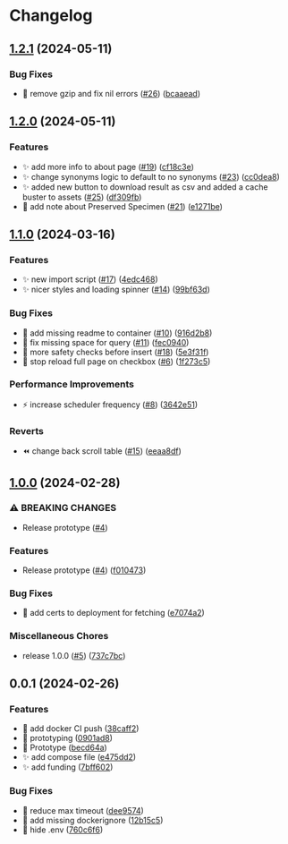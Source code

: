 # Changelog

## [1.2.1](https://github.com/HannesOberreiter/gbif-extinct/compare/v1.2.0...v1.2.1) (2024-05-11)


### Bug Fixes

* :bug: remove gzip and fix nil errors ([#26](https://github.com/HannesOberreiter/gbif-extinct/issues/26)) ([bcaaead](https://github.com/HannesOberreiter/gbif-extinct/commit/bcaaead490785bf60b792273e4f38cdb8430417d))

## [1.2.0](https://github.com/HannesOberreiter/gbif-extinct/compare/v1.1.0...v1.2.0) (2024-05-11)


### Features

* :sparkles: add more info to about page ([#19](https://github.com/HannesOberreiter/gbif-extinct/issues/19)) ([cf18c3e](https://github.com/HannesOberreiter/gbif-extinct/commit/cf18c3ef16b4ef229eea8fb1ce6ae8966ea472d4))
* :sparkles: change synonyms logic to default to no synonyms ([#23](https://github.com/HannesOberreiter/gbif-extinct/issues/23)) ([cc0dea8](https://github.com/HannesOberreiter/gbif-extinct/commit/cc0dea81e607ef89323e3b6381bc5515af06cd22))
* ✨ added new button to download result as csv and added a cache buster to assets ([#25](https://github.com/HannesOberreiter/gbif-extinct/issues/25)) ([df309fb](https://github.com/HannesOberreiter/gbif-extinct/commit/df309fb83d10e68107944c2ecfd66d02c43e3e47))
* 📝 add note about Preserved Specimen ([#21](https://github.com/HannesOberreiter/gbif-extinct/issues/21)) ([e1271be](https://github.com/HannesOberreiter/gbif-extinct/commit/e1271be128036c5cc8cd6608edd8369aafd97905))

## [1.1.0](https://github.com/HannesOberreiter/gbif-extinct/compare/v1.0.0...v1.1.0) (2024-03-16)


### Features

* :sparkles: new import script ([#17](https://github.com/HannesOberreiter/gbif-extinct/issues/17)) ([4edc468](https://github.com/HannesOberreiter/gbif-extinct/commit/4edc46887bc657d7d84824eeb6a408335e937113))
* ✨ nicer styles and loading spinner ([#14](https://github.com/HannesOberreiter/gbif-extinct/issues/14)) ([99bf63d](https://github.com/HannesOberreiter/gbif-extinct/commit/99bf63d476aeb9c2268b3fd089163ca65553f011))


### Bug Fixes

* :bug: add missing readme to container ([#10](https://github.com/HannesOberreiter/gbif-extinct/issues/10)) ([916d2b8](https://github.com/HannesOberreiter/gbif-extinct/commit/916d2b808431ce51616294dc77a86384891e98e0))
* :bug: fix missing space for query ([#11](https://github.com/HannesOberreiter/gbif-extinct/issues/11)) ([fec0940](https://github.com/HannesOberreiter/gbif-extinct/commit/fec09403fc8450e0a29164345b30fb3a3856d4d0))
* :bug: more safety checks before insert ([#18](https://github.com/HannesOberreiter/gbif-extinct/issues/18)) ([5e3f31f](https://github.com/HannesOberreiter/gbif-extinct/commit/5e3f31f201a5c55662f14b992074225c2d8e893e))
* 🐛 stop reload full page on checkbox ([#6](https://github.com/HannesOberreiter/gbif-extinct/issues/6)) ([1f273c5](https://github.com/HannesOberreiter/gbif-extinct/commit/1f273c5c92af5c6fd7c7c4fbda6013dc1bf806f5))


### Performance Improvements

* :zap: increase scheduler frequency ([#8](https://github.com/HannesOberreiter/gbif-extinct/issues/8)) ([3642e51](https://github.com/HannesOberreiter/gbif-extinct/commit/3642e5136f8f032014e768e45a954777d643de2f))


### Reverts

* :rewind: change back scroll table ([#15](https://github.com/HannesOberreiter/gbif-extinct/issues/15)) ([eeaa8df](https://github.com/HannesOberreiter/gbif-extinct/commit/eeaa8dfdb70849bb83a45ce188c5908297654cd3))

## [1.0.0](https://github.com/HannesOberreiter/gbif-extinct/compare/v0.0.1-alpha.0...v1.0.0) (2024-02-28)


### ⚠ BREAKING CHANGES

* Release prototype ([#4](https://github.com/HannesOberreiter/gbif-extinct/issues/4))

### Features

* Release prototype ([#4](https://github.com/HannesOberreiter/gbif-extinct/issues/4)) ([f010473](https://github.com/HannesOberreiter/gbif-extinct/commit/f0104731d435f8e11a187e11b0acc93b7816eabf))


### Bug Fixes

* :bug: add certs to deployment for fetching ([e7074a2](https://github.com/HannesOberreiter/gbif-extinct/commit/e7074a2f38e6b10913fbfd02e3f80c24a2005b57))


### Miscellaneous Chores

* release 1.0.0 ([#5](https://github.com/HannesOberreiter/gbif-extinct/issues/5)) ([737c7bc](https://github.com/HannesOberreiter/gbif-extinct/commit/737c7bca5bc9c0e3ea5c444502ab9172d0f3d481))

## 0.0.1 (2024-02-26)

### Features

* :construction_worker: add docker CI push ([38caff2](https://github.com/HannesOberreiter/gbif-extinct/commit/38caff2f985abe80fb0b189f66f85fe6e3c41ae2))
* :construction: prototyping ([0901ad8](https://github.com/HannesOberreiter/gbif-extinct/commit/0901ad8f2c1282392c17a14c2f4f5a9746102408))
* :rocket: Prototype ([becd64a](https://github.com/HannesOberreiter/gbif-extinct/commit/becd64aaea7c38faf0880b4fa68f103734251f69))
* :sparkles: add compose file ([e475dd2](https://github.com/HannesOberreiter/gbif-extinct/commit/e475dd2553f1374ea5399ddfca35c49c2122bd56))
* :sparkles: add funding ([7bff602](https://github.com/HannesOberreiter/gbif-extinct/commit/7bff6028bb4fc0fda9f8ffadd49fe5a9ca1d0edb))

### Bug Fixes

* :bug: reduce max timeout ([dee9574](https://github.com/HannesOberreiter/gbif-extinct/commit/dee9574412613b6214bcb04fe28d431d789b6e43))
* :see_no_evil: add missing dockerignore ([12b15c5](https://github.com/HannesOberreiter/gbif-extinct/commit/12b15c5271bc61e5e1b4d9dd531eae1ad059220c))
* :see_no_evil: hide .env ([760c6f6](https://github.com/HannesOberreiter/gbif-extinct/commit/760c6f6e415fcb064114e769bba99516c3a68b72))

